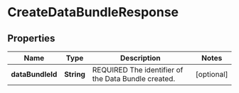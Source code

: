 
# CreateDataBundleResponse

## Properties
Name | Type | Description | Notes
------------ | ------------- | ------------- | -------------
**dataBundleId** | **String** | REQUIRED The identifier of the Data Bundle created. |  [optional]



